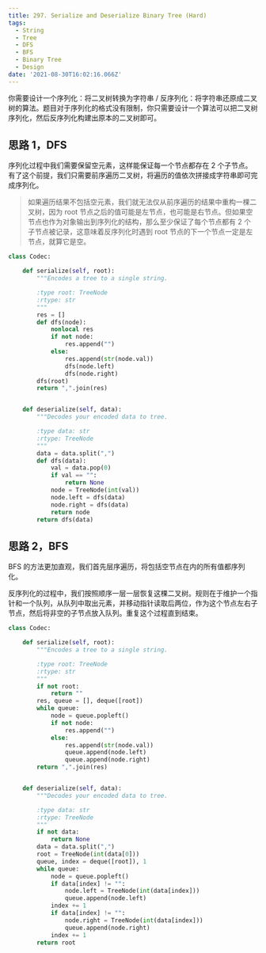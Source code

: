 ```yaml
---
title: 297. Serialize and Deserialize Binary Tree (Hard)
tags:
  - String
  - Tree
  - DFS
  - BFS
  - Binary Tree
  - Design
date: '2021-08-30T16:02:16.066Z'
---
```


你需要设计一个序列化：将二叉树转换为字符串 / 反序列化：将字符串还原成二叉树的算法。题目对于序列化的格式没有限制，你只需要设计一个算法可以把二叉树序列化，然后反序列化构建出原本的二叉树即可。

<!-- more -->

## 思路 1，DFS

序列化过程中我们需要保留空元素，这样能保证每一个节点都存在 2 个子节点。有了这个前提，我们只需要前序遍历二叉树，将遍历的值依次拼接成字符串即可完成序列化。

> 如果遍历结果不包括空元素，我们就无法仅从前序遍历的结果中重构一棵二叉树，因为 root 节点之后的值可能是左节点，也可能是右节点。但如果空节点也作为对象输出到序列化的结构，那么至少保证了每个节点都有 2 个子节点被记录，这意味着反序列化时遇到 root 节点的下一个节点一定是左节点，就算它是空。

```python
class Codec:

    def serialize(self, root):
        """Encodes a tree to a single string.

        :type root: TreeNode
        :rtype: str
        """
        res = []
        def dfs(node):
            nonlocal res
            if not node:
                res.append("")
            else:
                res.append(str(node.val))
                dfs(node.left)
                dfs(node.right)
        dfs(root)
        return ",".join(res)


    def deserialize(self, data):
        """Decodes your encoded data to tree.

        :type data: str
        :rtype: TreeNode
        """
        data = data.split(",")
        def dfs(data):
            val = data.pop(0)
            if val == "":
                return None
            node = TreeNode(int(val))
            node.left = dfs(data)
            node.right = dfs(data)
            return node
        return dfs(data)
```

## 思路 2，BFS

BFS 的方法更加直观，我们首先层序遍历，将包括空节点在内的所有值都序列化。

反序列化的过程中，我们按照顺序一层一层恢复这棵二叉树。规则在于维护一个指针和一个队列，从队列中取出元素，并移动指针读取后两位，作为这个节点左右子节点，然后将非空的子节点放入队列。重复这个过程直到结束。

```python
class Codec:

    def serialize(self, root):
        """Encodes a tree to a single string.

        :type root: TreeNode
        :rtype: str
        """
        if not root:
            return ""
        res, queue = [], deque([root])
        while queue:
            node = queue.popleft()
            if not node:
                res.append("")
            else:
                res.append(str(node.val))
                queue.append(node.left)
                queue.append(node.right)
        return ",".join(res)


    def deserialize(self, data):
        """Decodes your encoded data to tree.

        :type data: str
        :rtype: TreeNode
        """
        if not data:
            return None
        data = data.split(",")
        root = TreeNode(int(data[0]))
        queue, index = deque([root]), 1
        while queue:
            node = queue.popleft()
            if data[index] != "":
                node.left = TreeNode(int(data[index]))
                queue.append(node.left)
            index += 1
            if data[index] != "":
                node.right = TreeNode(int(data[index]))
                queue.append(node.right)
            index += 1
        return root
```
